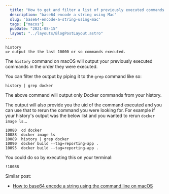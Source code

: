 ```yaml
---
  title: "How to get and filter a list of previously executed commands on macOS"
  description: "base64 encode a string using Mac"
  slug: 'base64-encode-a-string-using-mac'
  tags: ["macos"]
  pubDate: "2021-08-15"
  layout: "../layouts/BlogPostLayout.astro"
---
```


```
history
=> output the the last 10000 or so commands executed.
```

The `history` command on macOS will output your previously executed commands in the order they were executed.

You can filter the output by piping it to the `grep` command like so:

```
history | grep docker
```

The above command will output only Docker commands from your history.

The output will also provide you the uid of the command executed and you can use that to rerun the command you were looking for. For example if your history's output was the below list and you wanted to rerun `docker image ls`...

```
10080  cd docker
10088  docker image ls
10089  history | grep docker
10090  docker build --tag=reporting-app .
10095  docker build --tag=reporting-app .
```

You could do so by executing this on your terminal:

```
!10088
```

Similar post:
- [How to base64 encode a string using the command line on macOS](https://tinytechtuts.com/2021-how-to-base64-encode-string-from-command-line)